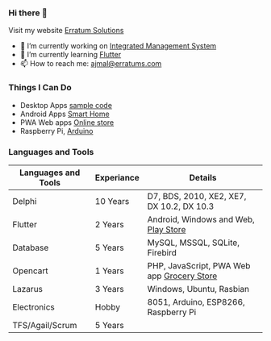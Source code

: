 ### Hi there 👋

Visit my website [Erratum Solutions](https://erratums.com)

- 🔭 I’m currently working on [Integrated Management System](https://ims.erratums.com)
- 🌱 I’m currently learning [Flutter](https://flutter.dev/)
- 📫 How to reach me: [ajmal@erratums.com](mailto:ajmal@erratums.com)
<!-- 
- 👯 I’m looking to collaborate on ...
- 🤔 I’m looking for help with ...
- 💬 Ask me about ...
- 😄 Pronouns: ...
- ⚡ Fun fact: ...
-->
### Things I Can Do
- Desktop Apps [sample code](https://github.com/ajumalp/Launcher)
- Android Apps [Smart Home](https://play.google.com/store/apps/details?id=com.es.sa)
- PWA Web apps [Online store](https://store.calicutgrocers.com/)
- Raspberry Pi, [Arduino](https://create.arduino.cc/projecthub/ajumalp)

### Languages and Tools
|Languages and Tools|Experiance|Details|
|-|-|-|
|Delphi|10 Years|D7, BDS, 2010, XE2, XE7, DX 10.2, DX 10.3|
|Flutter|2 Years|Android, Windows and Web, [Play Store](https://play.google.com/store/apps/dev?id=7751542370592920290)|
|Database|5 Years|MySQL, MSSQL, SQLite, Firebird|
|Opencart|1 Years|PHP, JavaScript, PWA Web app [Grocery Store](https://store.calicutgrocers.com)|
|Lazarus|3 Years|Windows, Ubuntu, Rasbian|
|Electronics|Hobby|8051, Arduino, ESP8266, Raspberry Pi|
|TFS/Agail/Scrum|5 Years|
